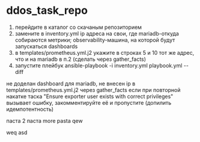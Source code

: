 # ddos_task_repo

1. перейдите в каталог со скачаным репозиторием
2. замените в inventory.yml ip адреса на свои, где mariadb-откуда собираются метрики; observability-машина, на которой будут запускаться dashboards
3. в templates/prometheus.yml.j2 укажите в строках 5 и 10 тот же адрес, что и на mariadb в п.2 (сделать через gather_facts)
4. запустите плейбук ansible-playbook -i inventory.yml playbook.yml --diff


не доделан dashboard для mariadb, не внесен ip в templates/prometheus.yml.j2 через gather_facts
если при повторной накатке таска "Ensure exporter user exists with correct privileges" вызывает ошибку, закомментируйте её и пропустите (допилить идемпотентность)

паста
2 паста
more pasta
qew

weq
asd
